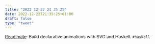 ```yaml
---
title: "2022 12 22 21 35 25"
date: 2022-12-22T21:35:25+01:00
draft: false
type: "tweet"
---
```


[Reanimate](https://reanimate.github.io/): Build declarative animations with SVG and Haskell. `#haskell`
